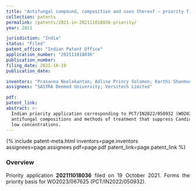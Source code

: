 ```yaml
---
title: "Antifungal compound, composition and uses thereof — priority filing"
collection: patents
permalink: /patents/2021-in-202111018036-priority/
year: 2021

jurisdiction: "India"
status: "Filed"
patent_office: "Indian Patent Office"
application_number: "202111018036"
publication_number:
filing_date: 2021-10-19
publication_date:

inventors: "Prasanna Neelakantan; Adline Princy Solomon; Karthi Shanmugam"
assignees: "SASTRA Deemed University; Versitech Limited"

pdf:
patent_link:
abstract: >-
  Indian priority application corresponding to PCT/IN2022/050932 (WO2023/067625), covering
  antifungal compositions and methods of treatment that suppress Candida virulence traits at
  low concentrations.
---
```


{% include patent-meta.html inventors=page.inventors assignees=page.assignees pdf=page.pdf patent_link=page.patent_link %}

<div align="justify">

### Overview
<p>
Priority application <strong>202111018036</strong> filed on 19 October 2021. Forms the priority basis for WO2023/067625 (PCT/IN2022/050932).
</p>

</div>
